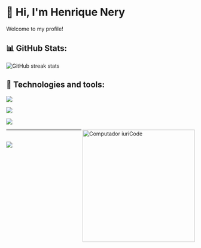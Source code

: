 # 👋 Hi, I'm Henrique Nery

Welcome to my profile!

## 📊 GitHub Stats:
![GitHub streak stats](https://github-readme-streak-stats.herokuapp.com/?user=henriquenery1&theme=dark&hide_border=true)

## 🚀 Technologies and tools:
<p align="left">
  <img src="https://skillicons.dev/icons?i=bash,bots,css,docker,gcp,git,github,gitlab,go,html" />
</p> 

<p align="left">
    <img src="https://skillicons.dev/icons?i=ai,js,jest,kubernetes,linux,mysql,nestjs,stackoverflow,ts,vscode" />
</p>

<p align="left">
    <img src="https://skillicons.dev/icons?i=nodejs,prisma,py,postgres,react,powershell" />
</p> 
<img
src="https://raw.githubusercontent.com/MicaelliMedeiros/micaellimedeiros/master/image/computer-illustration.png"
min-width="200px"
max-width="200px"
width="300px"
align="right"
alt="Computador iuriCode"
/>

<hr>
<br>

<a href="https://www.linkedin.com/in/henrique-nery-600b49171/" target="_blank">
  <img src="https://img.shields.io/badge/-LinkedIn-%230077B5?style=for-the-badge&logo=linkedin&logoColor=white" target="_blank">
</a>
